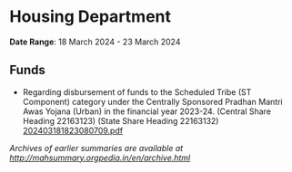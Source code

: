 # Housing Department

**Date Range**: 18 March 2024 - 23 March 2024


## Funds
- Regarding disbursement of funds to the Scheduled Tribe (ST Component) category under the Centrally Sponsored Pradhan Mantri Awas Yojana (Urban) in the financial year 2023-24. (Central Share Heading 22163123) (State Share Heading 22163132)\
  [202403181823080709.pdf](https://gr.maharashtra.gov.in/Site/Upload/Government%20Resolutions/English/202403181823080709.pdf)


*Archives of earlier summaries are available at http://mahsummary.orgpedia.in/en/archive.html*